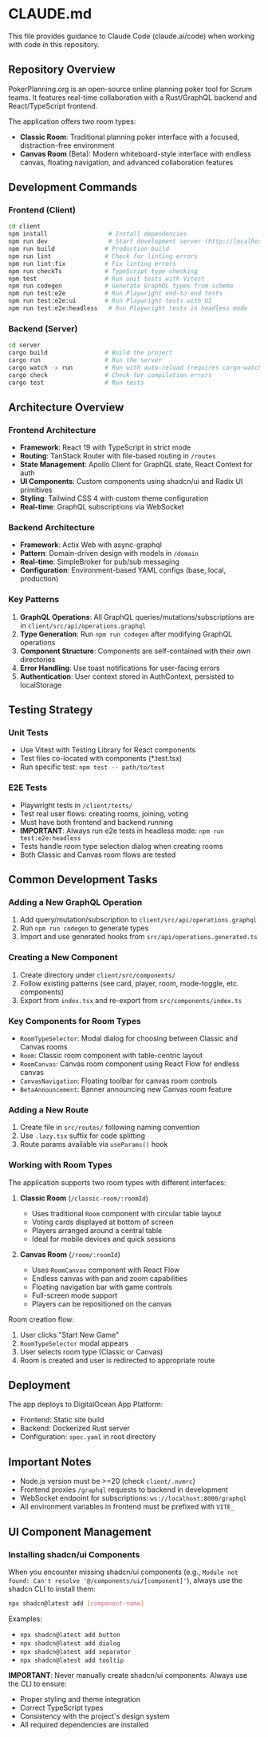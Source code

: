 # CLAUDE.md

This file provides guidance to Claude Code (claude.ai/code) when working with code in this repository.

## Repository Overview

PokerPlanning.org is an open-source online planning poker tool for Scrum teams. It features real-time collaboration with a Rust/GraphQL backend and React/TypeScript frontend.

The application offers two room types:

- **Classic Room**: Traditional planning poker interface with a focused, distraction-free environment
- **Canvas Room** (Beta): Modern whiteboard-style interface with endless canvas, floating navigation, and advanced collaboration features

## Development Commands

### Frontend (Client)

```bash
cd client
npm install                 # Install dependencies
npm run dev                 # Start development server (http://localhost:5173)
npm run build              # Production build
npm run lint               # Check for linting errors
npm run lint:fix           # Fix linting errors
npm run checkTs            # TypeScript type checking
npm test                   # Run unit tests with Vitest
npm run codegen            # Generate GraphQL types from schema
npm run test:e2e           # Run Playwright end-to-end tests
npm run test:e2e:ui        # Run Playwright tests with UI
npm run test:e2e:headless   # Run Playwright tests in headless mode
```

### Backend (Server)

```bash
cd server
cargo build                # Build the project
cargo run                  # Run the server
cargo watch -x run         # Run with auto-reload (requires cargo-watch)
cargo check                # Check for compilation errors
cargo test                 # Run tests
```

## Architecture Overview

### Frontend Architecture

- **Framework**: React 19 with TypeScript in strict mode
- **Routing**: TanStack Router with file-based routing in `/routes`
- **State Management**: Apollo Client for GraphQL state, React Context for auth
- **UI Components**: Custom components using shadcn/ui and Radix UI primitives
- **Styling**: Tailwind CSS 4 with custom theme configuration
- **Real-time**: GraphQL subscriptions via WebSocket

### Backend Architecture

- **Framework**: Actix Web with async-graphql
- **Pattern**: Domain-driven design with models in `/domain`
- **Real-time**: SimpleBroker for pub/sub messaging
- **Configuration**: Environment-based YAML configs (base, local, production)

### Key Patterns

1. **GraphQL Operations**: All GraphQL queries/mutations/subscriptions are in `client/src/api/operations.graphql`
2. **Type Generation**: Run `npm run codegen` after modifying GraphQL operations
3. **Component Structure**: Components are self-contained with their own directories
4. **Error Handling**: Use toast notifications for user-facing errors
5. **Authentication**: User context stored in AuthContext, persisted to localStorage

## Testing Strategy

### Unit Tests

- Use Vitest with Testing Library for React components
- Test files co-located with components (\*.test.tsx)
- Run specific test: `npm test -- path/to/test`

### E2E Tests

- Playwright tests in `/client/tests/`
- Test real user flows: creating rooms, joining, voting
- Must have both frontend and backend running
- **IMPORTANT**: Always run e2e tests in headless mode: `npm run test:e2e:headless`
- Tests handle room type selection dialog when creating rooms
- Both Classic and Canvas room flows are tested

## Common Development Tasks

### Adding a New GraphQL Operation

1. Add query/mutation/subscription to `client/src/api/operations.graphql`
2. Run `npm run codegen` to generate types
3. Import and use generated hooks from `src/api/operations.generated.ts`

### Creating a New Component

1. Create directory under `client/src/components/`
2. Follow existing patterns (see card, player, room, mode-toggle, etc. components)
3. Export from `index.tsx` and re-export from `src/components/index.ts`

### Key Components for Room Types

- `RoomTypeSelector`: Modal dialog for choosing between Classic and Canvas rooms
- `Room`: Classic room component with table-centric layout
- `RoomCanvas`: Canvas room component using React Flow for endless canvas
- `CanvasNavigation`: Floating toolbar for canvas room controls
- `BetaAnnouncement`: Banner announcing new Canvas room feature

### Adding a New Route

1. Create file in `src/routes/` following naming convention
2. Use `.lazy.tsx` suffix for code splitting
3. Route params available via `useParams()` hook

### Working with Room Types

The application supports two room types with different interfaces:

1. **Classic Room** (`/classic-room/:roomId`)

   - Uses traditional `Room` component with circular table layout
   - Voting cards displayed at bottom of screen
   - Players arranged around a central table
   - Ideal for mobile devices and quick sessions

2. **Canvas Room** (`/room/:roomId`)
   - Uses `RoomCanvas` component with React Flow
   - Endless canvas with pan and zoom capabilities
   - Floating navigation bar with game controls
   - Full-screen mode support
   - Players can be repositioned on the canvas

Room creation flow:

1. User clicks "Start New Game"
2. `RoomTypeSelector` modal appears
3. User selects room type (Classic or Canvas)
4. Room is created and user is redirected to appropriate route

## Deployment

The app deploys to DigitalOcean App Platform:

- Frontend: Static site build
- Backend: Dockerized Rust server
- Configuration: `spec.yaml` in root directory

## Important Notes

- Node.js version must be >=20 (check `client/.nvmrc`)
- Frontend proxies `/graphql` requests to backend in development
- WebSocket endpoint for subscriptions: `ws://localhost:8000/graphql`
- All environment variables in frontend must be prefixed with `VITE_`

## UI Component Management

### Installing shadcn/ui Components

When you encounter missing shadcn/ui components (e.g., `Module not found: Can't resolve '@/components/ui/[component]'`), always use the shadcn CLI to install them:

```bash
npx shadcn@latest add [component-name]
```

Examples:
- `npx shadcn@latest add button`
- `npx shadcn@latest add dialog`
- `npx shadcn@latest add separator`
- `npx shadcn@latest add tooltip`

**IMPORTANT**: Never manually create shadcn/ui components. Always use the CLI to ensure:
- Proper styling and theme integration
- Correct TypeScript types
- Consistency with the project's design system
- All required dependencies are installed
